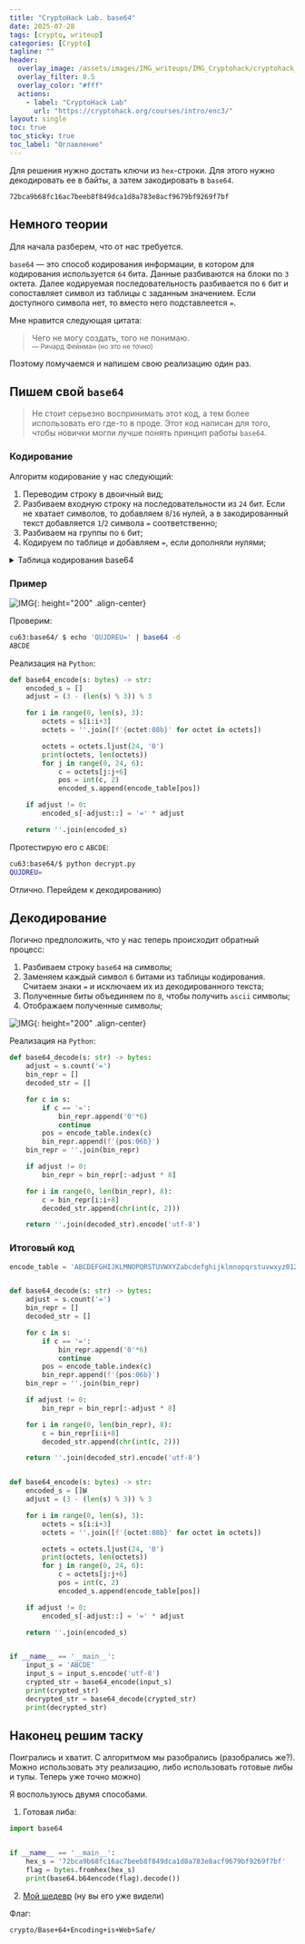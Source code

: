 ```yaml
---
title: "CryptoHack Lab. base64"
date: 2025-07-28
tags: [crypto, writeup]  
categories: [Crypto]
tagline: ""
header:
  overlay_image: /assets/images/IMG_writeups/IMG_Cryptohack/cryptohack_logo.webp
  overlay_filter: 0.5 
  overlay_color: "#fff"
  actions:
    - label: "СryptoHack Lab"
      url: "https://cryptohack.org/courses/intro/enc3/"
layout: single
toc: true
toc_sticky: true
toc_label: "Оглавление"
---
```


Для решения нужно достать ключи из `hex`-строки. Для этого нужно декодировать ее в байты, а затем закодировать в `base64`.

```
72bca9b68fc16ac7beeb8f849dca1d8a783e8acf9679bf9269f7bf
```

## Немного теории

Для начала разберем, что от нас требуется.   

`base64` — это способ кодирования информации, в котором для кодирования используется `64` бита. Данные разбиваются на блоки по `3` октета. Далее кодируемая последовательность разбивается по `6` бит и сопоставляет символ из таблицы с заданным значением. Если доступного символа нет, то вместо него подставлеется `=`.  

Мне нравится следующая цитата:

<blockquote>
Чего не могу создать, того не понимаю.<br>
<small>— Ричард Фейнман (но это не точно)</small>
</blockquote>

Поэтому помучаемся и напишем свою реализацию один раз.

## Пишем свой `base64`

> Не стоит серьезно воспринимать этот код, а тем более использовать его где-то в проде. Этот код написан для того, чтобы новички могли лучше понять принцип работы `base64`.

### Кодирование

Алгоритм кодирование у нас следующий:

1. Переводим строку в двоичный вид;
2. Разбиваем входную строку на последовательности из `24` бит. Если не хватает символов, то добавляем `8`/`16` нулей, а в закодированный текст добавляется `1`/`2` символа `=` соответственно;
3. Разбиваем на группы по `6` бит;
4. Кодируем по таблице и добавляем `=`, если дополняли нулями;

<details>
<summary>Таблица кодирования <bold>base64</bold> </summary>  
<br>
<table>
  <thead>
    <tr>
      <th>Decimal</th>
      <th>Binary</th>
      <th>Base64 Symbol</th>
    </tr>
  </thead>
  <tbody>
    <tr><td>0</td><td>000000</td><td>A</td></tr>
    <tr><td>1</td><td>000001</td><td>B</td></tr>
    <tr><td>2</td><td>000010</td><td>C</td></tr>
    <tr><td>3</td><td>000011</td><td>D</td></tr>
    <tr><td>4</td><td>000100</td><td>E</td></tr>
    <tr><td>5</td><td>000101</td><td>F</td></tr>
    <tr><td>6</td><td>000110</td><td>G</td></tr>
    <tr><td>7</td><td>000111</td><td>H</td></tr>
    <tr><td>8</td><td>001000</td><td>I</td></tr>
    <tr><td>9</td><td>001001</td><td>J</td></tr>
    <tr><td>10</td><td>001010</td><td>K</td></tr>
    <tr><td>11</td><td>001011</td><td>L</td></tr>
    <tr><td>12</td><td>001100</td><td>M</td></tr>
    <tr><td>13</td><td>001101</td><td>N</td></tr>
    <tr><td>14</td><td>001110</td><td>O</td></tr>
    <tr><td>15</td><td>001111</td><td>P</td></tr>
    <tr><td>16</td><td>010000</td><td>Q</td></tr>
    <tr><td>17</td><td>010001</td><td>R</td></tr>
    <tr><td>18</td><td>010010</td><td>S</td></tr>
    <tr><td>19</td><td>010011</td><td>T</td></tr>
    <tr><td>20</td><td>010100</td><td>U</td></tr>
    <tr><td>21</td><td>010101</td><td>V</td></tr>
    <tr><td>22</td><td>010110</td><td>W</td></tr>
    <tr><td>23</td><td>010111</td><td>X</td></tr>
    <tr><td>24</td><td>011000</td><td>Y</td></tr>
    <tr><td>25</td><td>011001</td><td>Z</td></tr>
    <tr><td>26</td><td>011010</td><td>a</td></tr>
    <tr><td>27</td><td>011011</td><td>b</td></tr>
    <tr><td>28</td><td>011100</td><td>c</td></tr>
    <tr><td>29</td><td>011101</td><td>d</td></tr>
    <tr><td>30</td><td>011110</td><td>e</td></tr>
    <tr><td>31</td><td>011111</td><td>f</td></tr>
    <tr><td>32</td><td>100000</td><td>g</td></tr>
    <tr><td>33</td><td>100001</td><td>h</td></tr>
    <tr><td>34</td><td>100010</td><td>i</td></tr>
    <tr><td>35</td><td>100011</td><td>j</td></tr>
    <tr><td>36</td><td>100100</td><td>k</td></tr>
    <tr><td>37</td><td>100101</td><td>l</td></tr>
    <tr><td>38</td><td>100110</td><td>m</td></tr>
    <tr><td>39</td><td>100111</td><td>n</td></tr>
    <tr><td>40</td><td>101000</td><td>o</td></tr>
    <tr><td>41</td><td>101001</td><td>p</td></tr>
    <tr><td>42</td><td>101010</td><td>q</td></tr>
    <tr><td>43</td><td>101011</td><td>r</td></tr>
    <tr><td>44</td><td>101100</td><td>s</td></tr>
    <tr><td>45</td><td>101101</td><td>t</td></tr>
    <tr><td>46</td><td>101110</td><td>u</td></tr>
    <tr><td>47</td><td>101111</td><td>v</td></tr>
    <tr><td>48</td><td>110000</td><td>w</td></tr>
    <tr><td>49</td><td>110001</td><td>x</td></tr>
    <tr><td>50</td><td>110010</td><td>y</td></tr>
    <tr><td>51</td><td>110011</td><td>z</td></tr>
    <tr><td>52</td><td>110100</td><td>0</td></tr>
    <tr><td>53</td><td>110101</td><td>1</td></tr>
    <tr><td>54</td><td>110110</td><td>2</td></tr>
    <tr><td>55</td><td>110111</td><td>3</td></tr>
    <tr><td>56</td><td>111000</td><td>4</td></tr>
    <tr><td>57</td><td>111001</td><td>5</td></tr>
    <tr><td>58</td><td>111010</td><td>6</td></tr>
    <tr><td>59</td><td>111011</td><td>7</td></tr>
    <tr><td>60</td><td>111100</td><td>8</td></tr>
    <tr><td>61</td><td>111101</td><td>9</td></tr>
    <tr><td>62</td><td>111110</td><td>+</td></tr>
    <tr><td>63</td><td>111111</td><td>/</td></tr>
  </tbody>
</table>

</details>

### Пример

![IMG](/assets/images/IMG_writeups/IMG_Cryptohack/IMG_base64/1.png){: height="200" .align-center}

Проверим:

```bash
cu63:base64/ $ echo 'QUJDREU=' | base64 -d
ABCDE
```

Реализация на `Python`:

```python
def base64_encode(s: bytes) -> str:
    encoded_s = []
    adjust = (3 - (len(s) % 3)) % 3

    for i in range(0, len(s), 3):
        octets = s[i:i+3]
        octets = ''.join([f'{octet:08b}' for octet in octets])

        octets = octets.ljust(24, '0')
        print(octets, len(octets))
        for j in range(0, 24, 6):
            c = octets[j:j+6]
            pos = int(c, 2)
            encoded_s.append(encode_table[pos])

    if adjust != 0:
        encoded_s[-adjust::] = '=' * adjust

    return ''.join(encoded_s)
```

Протестирую его с `ABCDE`:

```bash
cu63:base64/$ python decrypt.py
QUJDREU=
```

Отлично. Перейдем к декодированию)

## Декодирование

Логично предположить, что у нас теперь происходит обратный процесс:

1. Разбиваем строку `base64` на символы;
2. Заменяем каждый символ `6` битами из таблицы кодирования. Считаем знаки `=` и исключаем их из декодированного текста;
3. Полученные биты объединяем по `8`, чтобы получить `ascii` символы;
4. Отображаем полученные символы;

![IMG](/assets/images/IMG_writeups/IMG_Сryptohack/IMG_base64/2.png){: height="200" .align-center}

Реализация на `Python`:

```python
def base64_decode(s: str) -> bytes:
    adjust = s.count('=')
    bin_repr = []
    decoded_str = []

    for c in s:
        if c == '=':
            bin_repr.append('0'*6)
            continue
        pos = encode_table.index(c)
        bin_repr.append(f'{pos:06b}')
    bin_repr = ''.join(bin_repr)

    if adjust != 0:
        bin_repr = bin_repr[:-adjust * 8]

    for i in range(0, len(bin_repr), 8):
        c = bin_repr[i:i+8]
        decoded_str.append(chr(int(c, 2)))

    return ''.join(decoded_str).encode('utf-8')
```

### Итоговый код

```python
encode_table = 'ABCDEFGHIJKLMNOPQRSTUVWXYZabcdefghijklmnopqrstuvwxyz0123456789+/'


def base64_decode(s: str) -> bytes:
    adjust = s.count('=')
    bin_repr = []
    decoded_str = []

    for c in s:
        if c == '=':
            bin_repr.append('0'*6)
            continue
        pos = encode_table.index(c)
        bin_repr.append(f'{pos:06b}')
    bin_repr = ''.join(bin_repr)

    if adjust != 0:
        bin_repr = bin_repr[:-adjust * 8]

    for i in range(0, len(bin_repr), 8):
        c = bin_repr[i:i+8]
        decoded_str.append(chr(int(c, 2)))

    return ''.join(decoded_str).encode('utf-8')


def base64_encode(s: bytes) -> str:
    encoded_s = []Ы
    adjust = (3 - (len(s) % 3)) % 3

    for i in range(0, len(s), 3):
        octets = s[i:i+3]
        octets = ''.join([f'{octet:08b}' for octet in octets])

        octets = octets.ljust(24, '0')
        print(octets, len(octets))
        for j in range(0, 24, 6):
            c = octets[j:j+6]
            pos = int(c, 2)
            encoded_s.append(encode_table[pos])

    if adjust != 0:
        encoded_s[-adjust::] = '=' * adjust

    return ''.join(encoded_s)


if __name__ == '__main__':
    input_s = 'ABCDE'
    input_s = input_s.encode('utf-8')
    crypted_str = base64_encode(input_s)
    print(crypted_str)
    decrypted_str = base64_decode(crypted_str)
    print(decrypted_str)
```

## Наконец решим таску

Поигрались и хватит. С алгоритмом мы разобрались (разобрались же?). Можно использовать эту реализацию, либо использовать готовые либы и тулы. Теперь уже точно можно)

Я воспользуюсь двумя способами.  

1) Готовая либа:

```python
import base64


if __name__ == '__main__':
    hex_s = '72bca9b68fc16ac7beeb8f849dca1d8a783e8acf9679bf9269f7bf'
    flag = bytes.fromhex(hex_s)
    print(base64.b64encode(flag).decode())
```

2) [Мой шедевр](#итоговый-код) (ну вы его уже видели)

Флаг:

```
crypto/Base+64+Encoding+is+Web+Safe/
```
